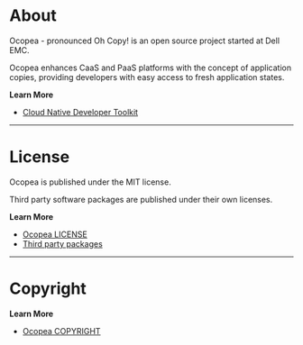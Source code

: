 # About

Ocopea - pronounced Oh Copy! is an open source project started at Dell EMC. 

Ocopea enhances CaaS and PaaS platforms with the concept of application copies,
providing developers with easy access to fresh application states.

**Learn More**

* [Cloud Native Developer Toolkit](https://ocopea.github.io/)

---

# License
Ocopea is published under the MIT license.

Third party software packages are published under their own licenses.

**Learn More**

* [Ocopea LICENSE](LICENSE)
* [Third party packages](tbd.md)

---

# Copyright

**Learn More**

* [Ocopea COPYRIGHT](COPYRIGHT)

